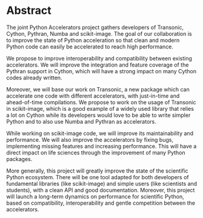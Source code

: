 # Abstract

The joint Python Accelerators project gathers developers of Transonic, Cython,
Pythran, Numba and scikit-image. The goal of our collaboration is to improve
the state of Python acceleration so that clean and modern Python code can
easily be accelerated to reach high performance.

We propose to improve interoperability and compatibility between existing
accelerators. We will improve the integration and feature coverage of the
Pythran support in Cython, which will have a strong impact on many Cython codes
already written.

Moreover, we will base our work on Transonic, a new package which can
accelerate one code with different accelerators, with just-in-time and
ahead-of-time compilations. We propose to work on the usage of Transonic in
scikit-image, which is a good example of a widely used library that relies a
lot on Cython while its developers would love to be able to write simpler
Python and to also use Numba and Pythran as accelerators.

While working on scikit-image code, we will improve its maintainability and
performance. We will also improve the accelerators by fixing bugs, implementing
missing features and increasing performance. This will have a direct impact on
life sciences through the improvement of many Python packages.

More generally, this project will greatly improve the state of the scientific
Python ecosystem. There will be one tool adapted for both developers of
fundamental libraries (like scikit-image) and simple users (like scientists and
students), with a clean API and good documentation. Moreover, this project will
launch a long-term dynamics on performance for scientific Python, based on
compatibility, interoperability and gentle competition between the
accelerators.